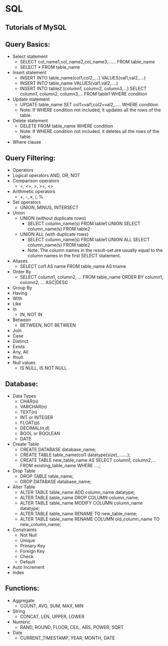 # SQL
## Tutorials of MySQL

## Query Basics:
- Select statement
  - SELECT col_name1,col_name2,col_name3,...... FROM table_name
  - SELECT * FROM table_name
- Insert statement
  - INSERT INTO table_name(col1,col2,....) VALUES(val1,val2,....)
  - INSERT INTO table_name VALUES(val1,val2,....)
  - INSERT INTO table2 (column1, column2, column3,...) SELECT column1, column2, column3,… FROM table1 WHERE condition
- Update statement
  - UPDATE table_name SET col1=val1,col2=val2,..... WHERE condition
  - Note: If WHERE condition not included, it updates all the rows of the table.
- Delete statement
  - DELETE FROM table_name WHERE condition
  - Note: If WHERE condition not included, it deletes all the rows of the table.
- Where clause
## Query Filtering:
- Operators
- Logical operators
AND, OR, NOT
- Comparison operators
  - <, <=, >, >=, <>
- Arithmetic operators
  - +, -, x, /, %
- Set operators
  - UNION, MINUS, INTERSECT
- Union
  - UNION (without duplicate rows)
    - SELECT column_name(s) FROM table1 UNION SELECT column_name(s) FROM table2
  - UNION ALL (with duplicate rows)
    - SELECT column_name(s) FROM table1 UNION ALL SELECT column_name(s) FROM table2
    - Note: The column names in the result-set are usually equal to the column names in the first SELECT statement.
- Aliases
  - SELECT col1 AS name FROM table_name AS tname
- Order By
  - SELECT column1, column2, ... FROM table_name ORDER BY column1, column2, ... ASC|DESC
- Group By
- Having
- With
- Like
- In
   - IN, NOT IN
- Between
  - BETWEEN, NOT BETWEEN
- Join
- Case
- Distinct
- Exists
- Any, All
- Ifnull
- Null values
  - IS NULL, IS NOT NULL
## Database:
- Data Types
  - CHAR(n)
  - VARCHAR(n)
  - TEXT(n)
  - INT or INTEGER
  - FLOAT(p)
  - DECIMAL(n,d)
  - BOOL or BOOLEAN
  - DATE
- Create Table
  - CREATE DATABASE database_name;
  - CREATE TABLE table_name(col1 datatype(size),.......);
  - CREATE TABLE new_table_name AS SELECT column1, column2,... FROM existing_table_name WHERE ....;
- Drop Table
  - DROP TABLE table_name;
  - DROP DATABASE database_name;
- Alter Table
  - ALTER TABLE table_name ADD column_name datatype;
  - ALTER TABLE table_name DROP COLUMN column_name;
  - ALTER TABLE table_name MODIFY COLUMN column_name datatype;
  - ALTER TABLE table_name RENAME TO new_table_name;
  - ALTER TABLE table_name RENAME COLUMN old_column_name TO new_column_name;
- Constraints
  - Not Null
  - Unique
  - Primary Key
  - Foreign Key
  - Check
  - Default
- Auto Increment
- Index
## Functions:
- Aggregate
  - COUNT, AVG, SUM, MAX, MIN
- String
  - CONCAT, LEN, UPPER, LOWER
- Numeric
  - RAND, ROUND, FLOOR, CEIL, ABS, POWER, SQRT
- Date
  - CURRENT_TIMESTAMP, YEAR, MONTH, DATE
